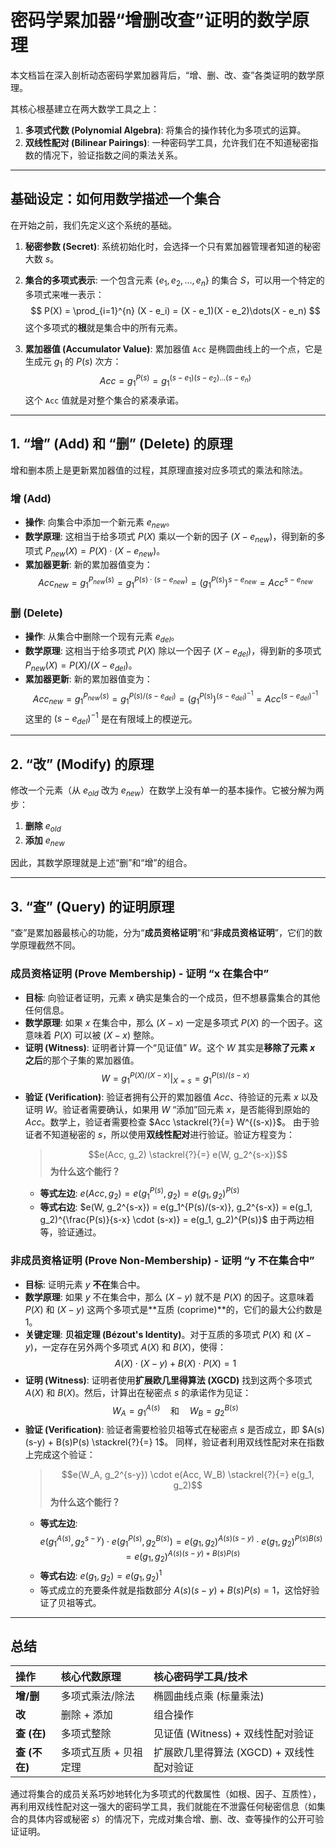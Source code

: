 # 密码学累加器“增删改查”证明的数学原理

本文档旨在深入剖析动态密码学累加器背后，“增、删、改、查”各类证明的数学原理。

其核心根基建立在两大数学工具之上：

1.  **多项式代数 (Polynomial Algebra)**: 将集合的操作转化为多项式的运算。
2.  **双线性配对 (Bilinear Pairings)**: 一种密码学工具，允许我们在不知道秘密指数的情况下，验证指数之间的乘法关系。

---

## 基础设定：如何用数学描述一个集合

在开始之前，我们先定义这个系统的基础。

1.  **秘密参数 (Secret)**: 系统初始化时，会选择一个只有累加器管理者知道的秘密大数 $s$。

2.  **集合的多项式表示**: 一个包含元素 $\{e_1, e_2, \dots, e_n\}$ 的集合 $S$，可以用一个特定的多项式来唯一表示：
    $$
    P(X) = \prod_{i=1}^{n} (X - e_i) = (X - e_1)(X - e_2)\dots(X - e_n)
    $$
    这个多项式的**根**就是集合中的所有元素。

3.  **累加器值 (Accumulator Value)**: 累加器值 `Acc` 是椭圆曲线上的一个点，它是生成元 $g_1$ 的 $P(s)$ 次方：
    $$
    Acc = g_1^{P(s)} = g_1^{(s-e_1)(s-e_2)\dots(s-e_n)}
    $$
    这个 `Acc` 值就是对整个集合的紧凑承诺。

---

## 1. “增” (Add) 和 “删” (Delete) 的原理

增和删本质上是更新累加器值的过程，其原理直接对应多项式的乘法和除法。

### **增 (Add)**
- **操作**: 向集合中添加一个新元素 $e_{new}$。
- **数学原理**: 这相当于给多项式 $P(X)$ 乘以一个新的因子 $(X - e_{new})$，得到新的多项式 $P_{new}(X) = P(X) \cdot (X - e_{new})$。
- **累加器更新**: 新的累加器值变为：
  $$
  Acc_{new} = g_1^{P_{new}(s)} = g_1^{P(s) \cdot (s - e_{new})} = (g_1^{P(s)})^{s - e_{new}} = Acc^{s - e_{new}}
  $$

### **删 (Delete)**
- **操作**: 从集合中删除一个现有元素 $e_{del}$。
- **数学原理**: 这相当于给多项式 $P(X)$ 除以一个因子 $(X - e_{del})$，得到新的多项式 $P_{new}(X) = P(X) / (X - e_{del})$。
- **累加器更新**: 新的累加器值变为：
  $$
  Acc_{new} = g_1^{P_{new}(s)} = g_1^{P(s) / (s - e_{del})} = (g_1^{P(s)})^{(s - e_{del})^{-1}} = Acc^{(s - e_{del})^{-1}}
  $$
  这里的 $(s - e_{del})^{-1}$ 是在有限域上的模逆元。

---

## 2. “改” (Modify) 的原理

修改一个元素（从 $e_{old}$ 改为 $e_{new}$）在数学上没有单一的基本操作。它被分解为两步：
1.  **删除** $e_{old}$
2.  **添加** $e_{new}$

因此，其数学原理就是上述“删”和“增”的组合。

---

## 3. “查” (Query) 的证明原理

“查”是累加器最核心的功能，分为“**成员资格证明**”和“**非成员资格证明**”，它们的数学原理截然不同。

### 成员资格证明 (Prove Membership) - 证明 “x 在集合中”

- **目标**: 向验证者证明，元素 $x$ 确实是集合的一个成员，但不想暴露集合的其他任何信息。
- **数学原理**: 如果 $x$ 在集合中，那么 $(X-x)$ 一定是多项式 $P(X)$ 的一个因子。这意味着 $P(X)$ 可以被 $(X-x)$ 整除。
- **证明 (Witness)**: 证明者计算一个“见证值” $W$。这个 $W$ 其实是**移除了元素 $x$ 之后**的那个子集的累加器值。
  $$
  W = g_1^{P(X)/(X-x)} \Big|_{X=s} = g_1^{P(s)/(s-x)}
  $$
- **验证 (Verification)**: 验证者拥有公开的累加器值 $Acc$、待验证的元素 $x$ 以及证明 $W$。验证者需要确认，如果用 $W$ “添加”回元素 $x$，是否能得到原始的 $Acc$。数学上，验证者需要检查 $Acc \stackrel{?}{=} W^{(s-x)}$。
  由于验证者不知道秘密的 $s$，所以使用**双线性配对**进行验证。验证方程变为：
  > $$e(Acc, g_2) \stackrel{?}{=} e(W, g_2^{s-x})$$
  **为什么这个能行？**
  * **等式左边**: $e(Acc, g_2) = e(g_1^{P(s)}, g_2) = e(g_1, g_2)^{P(s)}$
  * **等式右边**: $e(W, g_2^{s-x}) = e(g_1^{P(s)/(s-x)}, g_2^{s-x}) = e(g_1, g_2)^{\frac{P(s)}{s-x} \cdot (s-x)} = e(g_1, g_2)^{P(s)}$
  由于两边相等，验证通过。

### 非成员资格证明 (Prove Non-Membership) - 证明 “y 不在集合中”

- **目标**: 证明元素 $y$ **不在**集合中。
- **数学原理**: 如果 $y$ 不在集合中，那么 $(X-y)$ 就不是 $P(X)$ 的因子。这意味着 $P(X)$ 和 $(X-y)$ 这两个多项式是**互质 (coprime)**的，它们的最大公约数是1。
- **关键定理**: **贝祖定理 (Bézout's Identity)**。对于互质的多项式 $P(X)$ 和 $(X-y)$，一定存在另外两个多项式 $A(X)$ 和 $B(X)$，使得：
  $$
  A(X) \cdot (X-y) + B(X) \cdot P(X) = 1
  $$
- **证明 (Witness)**: 证明者使用**扩展欧几里得算法 (XGCD)** 找到这两个多项式 $A(X)$ 和 $B(X)$。然后，计算出在秘密点 $s$ 的承诺作为见证：
  $$
  W_A = g_1^{A(s)} \quad \text{和} \quad W_B = g_2^{B(s)}
  $$
- **验证 (Verification)**: 验证者需要检验贝祖等式在秘密点 $s$ 是否成立，即 $A(s)(s-y) + B(s)P(s) \stackrel{?}{=} 1$。
  同样，验证者利用双线性配对来在指数上完成这个验证：
  > $$e(W_A, g_2^{s-y}) \cdot e(Acc, W_B) \stackrel{?}{=} e(g_1, g_2)$$
  **为什么这个能行？**
  * **等式左边**:
    $$
    e(g_1^{A(s)}, g_2^{s-y}) \cdot e(g_1^{P(s)}, g_2^{B(s)}) = e(g_1, g_2)^{A(s)(s-y)} \cdot e(g_1, g_2)^{P(s)B(s)} = e(g_1, g_2)^{A(s)(s-y) + B(s)P(s)}
    $$
  * **等式右边**: $e(g_1, g_2) = e(g_1, g_2)^1$
  * 等式成立的充要条件就是指数部分 $A(s)(s-y) + B(s)P(s) = 1$，这恰好验证了贝祖等式。

---

## 总结

| 操作          | 核心代数原理          | 核心密码学工具/技术                      |
| :------------ | :-------------------- | :--------------------------------------- |
| **增/删**     | 多项式乘法/除法       | 椭圆曲线点乘 (标量乘法)                  |
| **改**        | 删除 + 添加           | 组合操作                                 |
| **查 (在)**   | 多项式整除            | 见证值 (Witness) + 双线性配对验证        |
| **查 (不在)** | 多项式互质 + 贝祖定理 | 扩展欧几里得算法 (XGCD) + 双线性配对验证 |

通过将集合的成员关系巧妙地转化为多项式的代数属性（如根、因子、互质性），再利用双线性配对这一强大的密码学工具，我们就能在不泄露任何秘密信息（如集合的具体内容或秘密 $s$）的情况下，完成对集合增、删、改、查等操作的公开可验证证明。